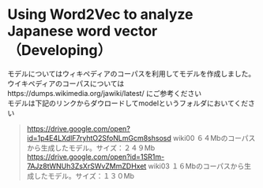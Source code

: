 # Using Word2Vec to analyze Japanese word vector （Developing）
モデルについてはウィキペディアのコーパスを利用してモデルを作成しました。  
ウイキペディアのコーパスについてはhttps://dumps.wikimedia.org/jawiki/latest/ にご参考ください  
モデルは下記のリンクからダウロードしてmodelというフォルダにおいてください
>https://drive.google.com/open?id=1p4E4LXdlF7ryhtO2SfoNLmGcm8shsosd wiki00 ６４Mbのコーパスから生成したモデル。サイズ：２４９Mb
>https://drive.google.com/open?id=1SR1m-7AJz8tWNUh3ZsXrSWvZMmZDHxet wiki03 １６Mbのコーパスから生成したモデル。サイズ：１３０Mb
